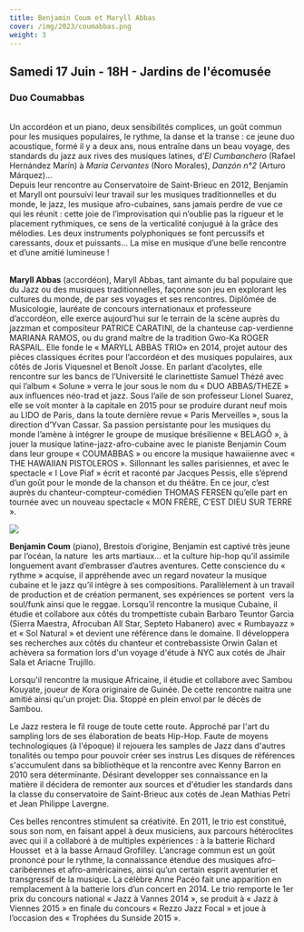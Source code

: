```yaml
---
title: Benjamin Coum et Maryll Abbas
cover: /img/2023/coumabbas.png
weight: 3
---
```

## Samedi 17 Juin - 18H - Jardins de l'écomusée

### Duo Coumabbas

\
Un accordéon et un piano, deux sensibilités complices, un goût commun pour les musiques populaires, le rythme, la danse et la transe : ce jeune duo acoustique, formé il y a deux ans, nous entraîne dans un beau voyage, des standards du jazz aux rives des musiques latines, d’*El Cumbanchero* (Rafael Hernández Marín) à *María Cervantes* (Noro Morales), *Danzón n°2* (Arturo Márquez)…\
Depuis leur rencontre au Conservatoire de Saint-Brieuc en 2012, Benjamin et Maryll ont poursuivi leur travail sur les musiques traditionnelles et du monde, le jazz, les musique afro-cubaines, sans jamais perdre de vue ce qui les réunit : cette joie de l’improvisation qui n’oublie pas la rigueur et le placement rythmiques, ce sens de la verticalité conjugué à la grâce des mélodies. Les deux instruments polyphoniques se font percussifs et caressants, doux et puissants… La mise en musique d’une belle rencontre et d’une amitié lumineuse ! 

\
**Maryll Abbas** (accordéon), Maryll Abbas, tant aimante du bal populaire que du Jazz ou des musiques traditionnelles, façonne son jeu en explorant les cultures du monde, de par ses voyages et ses rencontres.
Diplômée de Musicologie, lauréate de concours internationaux et professeure d’accordéon, elle exerce aujourd’hui sur le terrain de la scène auprès du jazzman et compositeur PATRICE CARATINI, de la chanteuse cap-verdienne MARIANA RAMOS, ou du grand maître de la tradition Gwo-Ka ROGER RASPAIL. Elle fonde le « MARYLL ABBAS TRIO» en 2014, projet autour des pièces classiques écrites pour l’accordéon et des musiques
populaires, aux côtés de Joris Viquesnel et Benoît Josse.
En parlant d’acolytes, elle rencontre sur les bancs de l’Université le clarinettiste Samuel Thézé avec qui l’album « Solune » verra le jour sous le nom du « DUO ABBAS/THEZE » aux influences néo-trad et jazz.
Sous l’aile de son professeur Lionel Suarez, elle se voit monter à la capitale en 2015 pour
se produire durant neuf mois au LIDO de Paris, dans la toute dernière revue « Paris Merveilles », sous la direction d’Yvan Cassar. Sa passion persistante pour les musiques du monde l’amène à intégrer le groupe de
musique brésilienne « BELAGÔ », à jouer la musique latine-jazz-afro-cubaine avec le pianiste Benjamin Coum dans leur groupe « COUMABBAS » ou encore la musique hawaiienne avec « THE HAWAIIAN PISTOLEROS ».
Sillonnant les salles parisiennes, et avec le spectacle « I Love Piaf » écrit et raconté par
Jacques Pessis, elle s’éprend d’un goût pour le monde de la chanson et du théâtre.
En ce jour, c’est auprès du chanteur-compteur-comédien THOMAS FERSEN qu’elle part en
tournée avec un nouveau spectacle « MON FRÈRE, C’EST DIEU SUR TERRE ».

![](/img/2023/coumabbas.png)

**Benjamin Coum** (piano), Brestois d’origine, Benjamin est captivé très jeune par l’océan, la nature  les arts martiaux… et la culture hip-hop qu’il assimile longuement avant d’embrasser d’autres aventures. Cette conscience du « rythme » acquise, il appréhende avec un regard novateur la musique cubaine et le jazz qu’il intègre à ses compositions. Parallèlement à un travail de production et de création permanent, ses expériences se portent  vers la soul/funk ainsi que le reggae. Lorsqu’il rencontre la musique Cubaine, il étudie et collabore aux côtés du trompettiste cubain Barbaro Teuntor Garcia (Sierra Maestra, Afrocuban All Star, Septeto Habanero) avec « Rumbayazz » et « Sol Natural » et devient une référence dans le domaine. Il développera ses recherches aux côtés du chanteur et contrebassiste Orwin Galan et achèvera sa formation lors d'un voyage d'étude à NYC aux cotés de Jhair Sala et Ariacne Trujillo.

Lorsqu'il rencontre la musique Africaine, il étudie et collabore avec Sambou Kouyate, joueur de Kora originaire de Guinée. De cette rencontre naitra une amitié ainsi qu'un projet: Dia. Stoppé en plein envol par le décès de Sambou.

Le Jazz restera le fil rouge de toute cette route. Approché par l'art du sampling lors de ses élaboration de beats Hip-Hop. Faute de moyens technologiques (à l'époque) il rejouera les samples de Jazz dans d'autres tonalités ou tempo pour pouvoir créer ses instrus Les disques de références s'accumulent dans sa bibliothèque et la rencontre avec Kenny Barron en 2010 sera déterminante. Désirant developper ses connaissance en la matière il décidera de remonter aux sources et d'étudier les standards dans la classe du conservatoire de Saint-Brieuc aux cotés de Jean Mathias Petri et Jean Philippe Lavergne.

Ces belles rencontres stimulent sa créativité. En 2011, le trio est constitué, sous son nom, en faisant appel à deux musiciens, aux parcours hétéroclites avec qui il a collaboré à de multiples expériences : à la batterie Richard Housset  et à la basse Arnaud Grofilley. L’ancrage commun est un goût prononcé pour le rythme, la connaissance étendue des musiques afro-caribéennes et afro-américaines, ainsi qu’un certain esprit aventurier et transgressif de la musique. La célèbre Anne Pacéo fait une apparition en remplacement à la batterie lors d’un concert en 2014. Le trio remporte le 1er prix du concours national « Jazz à Vannes 2014 », se produit à « Jazz à Viennes 2015 » en finale du concours « Rezzo Jazz Focal » et joue à l’occasion des « Trophées du Sunside 2015 ».
